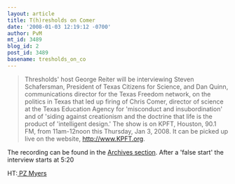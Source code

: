 ```yaml
---
layout: article
title: T(h)resholds on Comer
date: '2008-01-03 12:19:12 -0700'
author: PvM
mt_id: 3489
blog_id: 2
post_id: 3489
basename: tresholds_on_co
---
```

> Thresholds' host George Reiter will be interviewing Steven Schafersman, President of Texas Citizens for Science, and Dan Quinn, communications director for the Texas Freedom network, on the politics in Texas that led up firing of Chris Comer, director of science at the Texas Education Agency for 'misconduct and insubordination' and of 'siding against creationism and the doctrine that life is the product of 'intelligent design.' The show is on KPFT, Houston, 90.1 FM, from 11am-12noon this Thursday, Jan 3, 2008. It can be picked up live on the website, http://www.KPFT.org.

The recording can be found in the [Archives section](http://archive.kpft.org/mp3/080103_110001thresh.MP3). After a 'false start' the interview starts at 5:20

HT:[ PZ Myers](http://scienceblogs.com/pharyngula/2008/01/listen_to_texas_this_morning.php)
